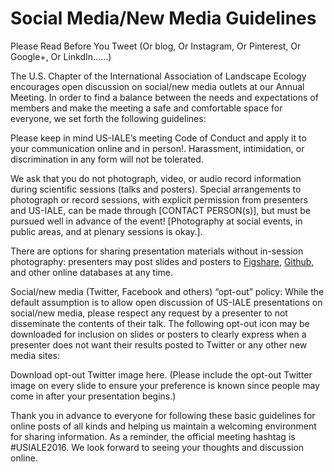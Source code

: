 # Social Media/New Media Guidelines

Please Read Before You Tweet (Or blog, Or Instagram, Or Pinterest, Or Google+, Or LinkdIn……)

The U.S. Chapter of the International Association of Landscape Ecology encourages open discussion on social/new media outlets at our Annual Meeting. In order to find a balance between the needs and expectations of members and make the meeting a safe and comfortable space for everyone, we set forth the following guidelines:

Please keep in mind US-IALE’s meeting Code of Conduct and apply it to your communication online and in person!. Harassment, intimidation, or discrimination in any form will not be tolerated.

We ask that you do not photograph, video, or audio record information during scientific sessions (talks and posters). Special arrangements to photograph or record sessions, with explicit permission from presenters and US-IALE, can be made through [CONTACT PERSON(s)], but must be pursued well in advance of the event! [Photography at social events, in public areas, and at plenary sessions is okay.].

There are options for sharing presentation materials without in-session photography: presenters may post slides and posters to [Figshare](https://figshare.com/), [Github](www.github.com), and other online databases at any time.

Social/new media (Twitter, Facebook and others) “opt-out” policy: While the default assumption is to allow open discussion of US-IALE presentations on social/new media, please respect any request by a presenter to not disseminate the contents of their talk. The following opt-out icon may be downloaded for inclusion on slides or posters to clearly express when a presenter does not want their results posted to Twitter or any other new media sites:

Download opt-out Twitter image here.
(Please include the opt-out Twitter image on every slide to ensure your preference is known since people may come in after your presentation begins.)

Thank you in advance to everyone for following these basic guidelines for online posts of all kinds and helping us maintain a welcoming environment for sharing information. As a reminder, the official meeting hashtag is #USIALE2016. We look forward to seeing your thoughts and discussion online.
